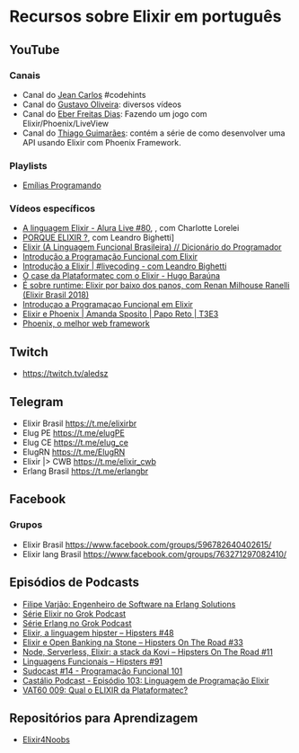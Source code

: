 # Recursos sobre Elixir em português 

## YouTube

### Canais

- Canal do [Jean Carlos](https://www.youtube.com/channel/UCjSFU-9JUt2ATyjomcsRgSQ) #codehints
- Canal do [Gustavo Oliveira](https://www.youtube.com/channel/UCl_BBK2sXZzQy_3ziNU7-XA): diversos vídeos
- Canal do [Eber Freitas Dias](https://www.youtube.com/channel/UCWXdamNzYUTqesb2ejGzzIQ): Fazendo um jogo com Elixir/Phoenix/LiveView
- Canal do [Thiago Guimarães](https://www.youtube.com/channel/UC2_fWMqS650QlK-N73r6fjQ): contém a série de como desenvolver uma API usando Elixir com Phoenix Framework.


### Playlists

- [Emílias Programando](https://www.youtube.com/watch?v=gJ-1xUlD8sY&list=PLF5ttO8F-IsT16ozoGdrWLzxAU9IMuJKS)

### Vídeos específicos
- [A linguagem Elixir - Alura Live #80](https://youtu.be/VGLhnZr1zWM), , com Charlotte Lorelei 
- [PORQUE ELIXIR ?](https://youtu.be/j_QWqs5gL3E), com Leandro Bighetti]
- [Elixir (A Linguagem Funcional Brasileira) // Dicionário do Programador](https://youtu.be/ypnqB7XR26Q)
- [Introdução a Programação Funcional com Elixir](https://youtu.be/dB6M4Hwv6cY)
- [Introdução a Elixir | #livecoding - com Leandro Bighetti](https://youtu.be/sReZI1izRZI)
- [O case da Plataformatec com o Elixir - Hugo Baraúna](https://youtu.be/XnEAllPTNWw)
- [É sobre runtime: Elixir por baixo dos panos, com Renan Milhouse Ranelli (Elixir Brasil 2018)](https://youtu.be/GQd6txh125w)
- [Introduçao a Programaçao Funcional em Elixir](https://youtu.be/dqg1lgYERHY)
- [Elixir e Phoenix | Amanda Sposito | Papo Reto | T3E3](https://youtu.be/xcKDGZntkdg)
- [Phoenix, o melhor web framework](https://youtu.be/zhTisehGoV8)

## Twitch

- https://twitch.tv/aledsz


## Telegram

- Elixir Brasil https://t.me/elixirbr
- Elug PE https://t.me/elugPE
- Elug CE https://t.me/elug_ce
- ElugRN https://t.me/ElugRN 
- Elixir |> CWB https://t.me/elixir_cwb
- Erlang Brasil https://t.me/erlangbr

## Facebook 


### Grupos

- Elixir Brasil https://www.facebook.com/groups/596782640402615/
- Elixir lang Brasil https://www.facebook.com/groups/763271297082410/


## Episódios de Podcasts

- [Filipe Varjão: Engenheiro de Software na Erlang Solutions](https://anchor.fm/adolfont/episodes/Filipe-Varjo-Engenheiro-de-Software-na-Erlang-Solutions-eeleht/a-a2ajnoa)
- [Série Elixir no Grok Podcast](https://www.grokpodcast.com.br/series/elixir/)
- [Série Erlang no Grok Podcast](https://www.grokpodcast.com.br/series/erlang/)
- [Elixir, a linguagem hipster – Hipsters #48](https://hipsters.tech/elixir-a-linguagem-hipster-hipsters-48/)
- [Elixir e Open Banking na Stone – Hipsters On The Road #33](https://hipsters.tech/elixir-e-open-banking-na-stone-hipsters-on-the-road-33/)
- [Node, Serverless, Elixir: a stack da Kovi – Hipsters On The Road #11](https://hipsters.tech/node-serverless-elixir-a-stack-da-kovi-hipsters-on-the-road-11/)
- [Linguagens Funcionais – Hipsters #91](https://hipsters.tech/linguagens-funcionais-hipsters-91/)
- [Sudocast #14 - Programação Funcional 101](https://www.sudocast.com.br/14-programacao-funcional-101/) 
- [Castálio Podcast - Episódio 103: Linguagem de Programação Elixir](https://castalio.info/episodio-103-linguagem-de-programacao-elixir.html)
- [VAT60 009: Qual o ELIXIR da Plataformatec?](https://www.vat60.com.br/vat60-009-qual-o-elixir-da-plataformatec/)


##  Repositórios para Aprendizagem

- [Elixir4Noobs](https://github.com/aleDsz/elixir4noobs)
